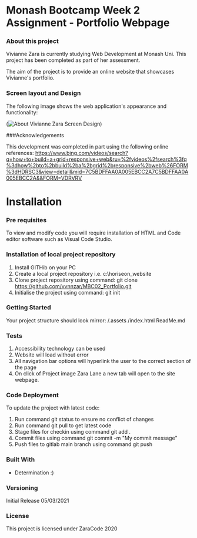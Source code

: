 # Monash Bootcamp Week 2 Assignment - Portfolio Webpage 

### About this project

Vivianne Zara is currently studying Web Development at Monash Uni. This project has been completed as part of her assessment.

The aim of the project is to provide an online website that showcases Vivianne's portfolio.


### Screen layout and Design
The following image shows the web application's appearance and functionality:

(![About Vivianne Zara Screen Design](mock_design/screen_design.png))

###Acknowledgements

This development was completed in part using the following online references:
https://www.bing.com/videos/search?q=how+to+build+a+grid+responsive+web&ru=%2fvideos%2fsearch%3fq%3dhow%2bto%2bbuild%2ba%2bgrid%2bresponsive%2bweb%26FORM%3dHDRSC3&view=detail&mid=7C5BDFFAA0A005EBCC2A7C5BDFFAA0A005EBCC2A&&FORM=VDRVRV



# Installation

### Pre requisites

To view and modify code you will require installation of HTML and Code editor software such as Visual Code Studio. 

### Installation of local project repository

1. Install GITHib on your PC
2. Create a local project repository i.e. c:\horiseon_website
3. Clone project repository using command: git clone https://github.com/vvnnzar/MBC02_Portfolio.git
4. Initialise the project using command: git init


### Getting Started
Your project structure should look mirror:
/.assets
/index.html
ReadMe.md

### Tests
1. Accessibility technology can be used 
2. Website will load without error
3. All navigation bar options will hyperlink the user to the correct section of the page
4. On click of Project image Zara Lane a new tab will open to the site webpage.



### Code Deployment
To update the project with latest code:
1. Run command git status to ensure no conflict of changes
2. Run command git pull to get latest code
3. Stage files for checkin using command git add .
4. Commit files using command git commit -m "My commit message"
5. Push files to gitlab main branch using command git push

### Built With

* Determination :) 

### Versioning

Initial Release 05/03/2021

### License

This project is licensed under ZaraCode 2020
